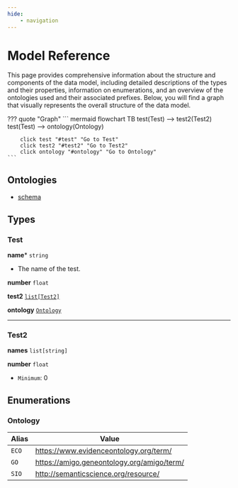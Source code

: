 ```yaml
---
hide:
    - navigation
---
```


# Model Reference

This page provides comprehensive information about the structure and components of the data model, including detailed descriptions of the types and their properties, information on enumerations, and an overview of the ontologies used and their associated prefixes. Below, you will find a graph that visually represents the overall structure of the data model.

??? quote "Graph"
    ``` mermaid
    flowchart TB
        test(Test) --> test2(Test2)
        test(Test) --> ontology(Ontology)
    
        click test "#test" "Go to Test"
        click test2 "#test2" "Go to Test2"
        click ontology "#ontology" "Go to Ontology"
    ```


## Ontologies
- [schema](http://schema.org/)


## Types


### Test


__name__* `string`

- The name of the test.

__number__ `float`


__test2__ [`list[Test2]`](#test2)


__ontology__ [`Ontology`](#ontology)


------

### Test2


__names__ `list[string]`


__number__ `float`

- `Minimum`: 0



## Enumerations

### Ontology

| Alias | Value |
|-------|-------|
| `ECO` | https://www.evidenceontology.org/term/ |
| `GO` | https://amigo.geneontology.org/amigo/term/ |
| `SIO` | http://semanticscience.org/resource/ |